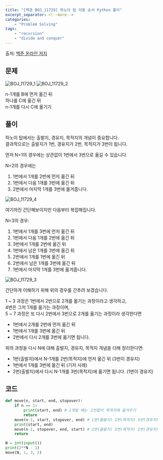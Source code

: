 ```yaml
---
title: "[백준 BOJ_11729] 하노이 탑 이동 순서 Python 풀이"
excerpt_separator: <!--more-->
categories: 
    - "Problem Solving"
tags: 
    - "recursion"
    - "divide and conquer"
---
```

출처: [백준 온라인 저지](https://www.acmicpc.net/problem/11729)

## 문제
![BOJ_11729_1](https://user-images.githubusercontent.com/59808674/114320220-f16b6100-9b4f-11eb-917f-d72383c7240c.PNG)
![BOJ_11729_2](https://user-images.githubusercontent.com/59808674/114320221-f203f780-9b4f-11eb-9fb6-31b1d2d5157a.PNG)

n-1개를 B에 먼저 옮긴 뒤  
하나를 C에 옮긴 뒤  
n-1개를 다시 C에 옮기기  

## 풀이
하노이 탑에서는 출발지, 경유지, 목적지의 개념이 중요합니다.  
결과적으로는 출발지가 1번, 경유지가 2번, 목적지가 3번이 됩니다.  

먼저 N=1의 경우에는 상관없이 1번에서 3번으로 옮길 수 있습니다.  

N=2의 경우에는
 1. 1번에서 1개를 2번에 먼저 옮긴 뒤 
 2. 1번에서 다음 1개를 3번에 옮긴 뒤
 3. 2번에서 마지막 1개를 3번에 옮겨줍니다.

 ![BOJ_11729_4](https://user-images.githubusercontent.com/59808674/114346370-52ba2100-9b9e-11eb-9b02-56ab7d2cf02e.PNG)

여기까진 간단해보이지만 다음부터 복잡해집니다.

N=3의 경우:
 1. 1번에서 1개를 3번에 먼저 옮긴 뒤
 2. 1번에서 다음 1개를 2번에 옮긴 뒤
 3. 3번에서 1개를 2번에 옮긴 뒤
 4. 1번에서 남은 1개를 3번에 옮긴 뒤
 5. 2번에서 1개를 1번에 옮긴 뒤
 6. 2번에서 남은 1개를 3번에 옮긴 뒤
 7. 1번에서 마지막 1개를 3번에 옮겨줍니다.

![BOJ_11729_3](https://user-images.githubusercontent.com/59808674/114344444-cf4b0080-9b9a-11eb-9b7c-f86f7ec3aa3d.PNG)

간단하게 이해하기 위해 위의 경우를 간추려 보겠습니다.  

1 ~ 3 과정은 1번에서 2번으로 2개를 옮기는 과정이라고 생각하고,  
4번은 그저 1개를 옮기는 과정이며,  
5 ~ 7 과정은 또 다시 2번에서 3번으로 2개를 옮기는 과정이라 생각한다면  
 - 1번에서 2개를 2번에 먼저 옮긴 뒤
 - 1번에서 1개를 3번에 옮긴 뒤
 - 2번에서 다시 2개를 3번에 옮기면 됩니다.

위의 과정을 다시 N에 대해 출발지, 경유지, 목적지 개념을 더해 정리한다면:
 - 1번(출발지)에서 N-1개를 2번(목적지)에 먼저 옮긴 뒤 (3번이 경유지)
 - 1번에서 1개를 3번에 옮긴 뒤 (기저 사례)
 - 2번(출발지)에서 다시 N-1개를 3번(목적지)에 옮기면 됩니다. (1번이 경유지)

## 코드
```python
def move(n, start, end, stopover):
    if n == 1:
        print(start, end) # 1개일 때는 고민없이 목적지에 옮겨주기
        return
    move(n-1, start, stopover, end) # 1번(출발지) 2번(목적지) 3번(경유지)
    print(start, end)
    move(n-1, stopover, end, start) # 2번(출발지) 3번(목적지) 2번(경유지)
    return

N = int(input())
print(2**N - 1)
move(N, 1, 3, 2)
```